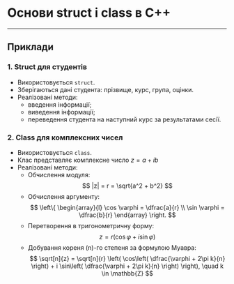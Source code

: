 # Основи struct і class в C++

---

## Приклади

### 1. Struct для студентів
- Використовується `struct`.
- Зберігаються дані студента: прізвище, курс, група, оцінки.
- Реалізовані методи:
   - введення інформації;
   - виведення інформації;
   - переведення студента на наступний курс за результатами сесії.

### 2. Class для комплексних чисел

- Використовується `class`.
- Клас представляє комплексне число $z = a + ib$
- Реалізовані методи:
   - Обчислення модуля:  
$$
|z| = r = \sqrt{a^2 + b^2}
$$
   - Обчислення аргументу:
$$
\left\{ \begin{array}{l} \cos \varphi = \dfrac{a}{r} \\ \sin \varphi = \dfrac{b}{r} \end{array} \right.
$$
   - Перетворення в тригонометричну форму:
$$
z = r(\cos \varphi + i \sin \varphi)
$$
   - Добування кореня \(n\)-го степеня за формулою Муавра:
$$
\sqrt[n]{z} = \sqrt[n]{r} \left( \cos\left( \dfrac{\varphi + 2\pi k}{n} \right) + i \sin\left( \dfrac{\varphi + 2\pi k}{n} \right) \right), \quad k \in \mathbb{Z}
$$






